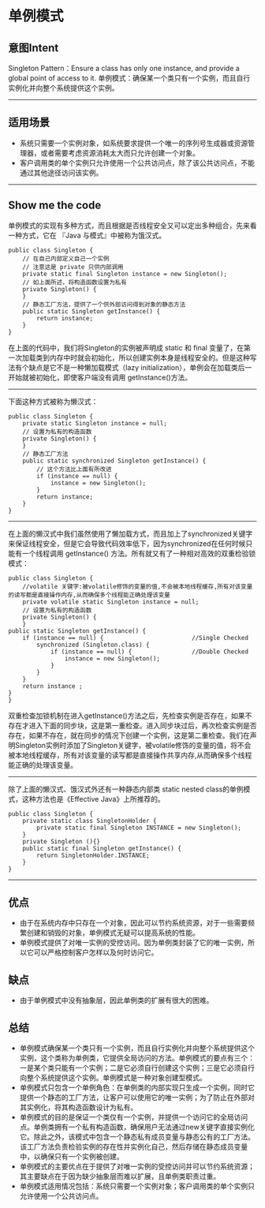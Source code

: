 # 单例模式



## 意图Intent
Singleton Pattern：Ensure a class has only one instance, and provide a global point of access to it. 单例模式：确保某一个类只有一个实例，而且自行实例化并向整个系统提供这个实例。

****

## 适用场景
* 系统只需要一个实例对象，如系统要求提供一个唯一的序列号生成器或资源管理器，或者需要考虑资源消耗太大而只允许创建一个对象。
* 客户调用类的单个实例只允许使用一个公共访问点，除了该公共访问点，不能通过其他途径访问该实例。

****

## Show me the code

单例模式的实现有多种方式，而且根据是否线程安全又可以定出多种组合，先来看一种方式，它在 『Java 与模式』中被称为饿汉式。

```
public class Singleton {
    // 在自己内部定义自己一个实例
    // 注意这是 private 只供内部调用
    private static final Singleton instance = new Singleton();
    // 如上面所述，将构造函数设置为私有
    private Singleton() {
    }
    // 静态工厂方法，提供了一个供外部访问得到对象的静态方法
    public static Singleton getInstance() {
        return instance;
    }
}

```
在上面的代码中，我们将Singleton的实例被声明成 static 和 final 变量了，在第一次加载类到内存中时就会初始化，所以创建实例本身是线程安全的。但是这种写法有个缺点是它不是一种懒加载模式（lazy initialization），单例会在加载类后一开始就被初始化，即使客户端没有调用 getInstance()方法。
****
下面这种方式被称为懒汉式：

```
public class Singleton {
    private static Singleton instance = null;
    // 设置为私有的构造函数
    private Singleton() {
    }
    // 静态工厂方法
    public static synchronized Singleton getInstance() {
        // 这个方法比上面有所改进
        if (instance == null) {
            instance = new Singleton();
        }
        return instance;
    }
}
```
****
在上面的懒汉式中我们虽然使用了懒加载方式，而且加上了synchronized关键字来保证线程安全，但是它会导致代码效率低下，因为synchronized在任何时候只能有一个线程调用 getInstance() 方法。所有就又有了一种相对高效的双重检验锁模式：
```
public class Singleton {
    //volatile 关键字:被volatile修饰的变量的值,不会被本地线程缓存,所有对该变量的读写都是直接操作内存,从而确保多个线程能正确处理该变量
    private volatile static Singleton instance = null;
    // 设置为私有的构造函数
    private Singleton() {
    }
public static Singleton getInstance() {
    if (instance == null) {                         //Single Checked
        synchronized (Singleton.class) {
            if (instance == null) {                 //Double Checked
                instance = new Singleton();
            }
        }
    }
    return instance ;
}
}
```

双重检查加锁机制在进入getInstance()方法之后，先检查实例是否存在，如果不存在才进入下面的同步块，这是第一重检查。进入同步块过后，再次检查实例是否存在，如果不存在，就在同步的情况下创建一个实例，这是第二重检查。我们在声明Singleton实例时添加了Singleton关键字，被volatile修饰的变量的值，将不会被本地线程缓存，所有对该变量的读写都是直接操作共享内存,从而确保多个线程能正确的处理该变量。
****
除了上面的懒汉式、饿汉式外还有一种静态内部类 static nested class的单例模式，这种方法也是《Effective Java》上所推荐的。
```
public class Singleton {  
    private static class SingletonHolder {  
        private static final Singleton INSTANCE = new Singleton();  
    }  
    private Singleton (){}  
    public static final Singleton getInstance() {  
        return SingletonHolder.INSTANCE;
    }  
}
```

****
## 优点

* 由于在系统内存中只存在一个对象，因此可以节约系统资源，对于一些需要频繁创建和销毁的对象，单例模式无疑可以提高系统的性能。
* 单例模式提供了对唯一实例的受控访问。因为单例类封装了它的唯一实例，所以它可以严格控制客户怎样以及何时访问它。

## 缺点

* 由于单例模式中没有抽象层，因此单例类的扩展有很大的困难。

## 总结

* 单例模式确保某一个类只有一个实例，而且自行实例化并向整个系统提供这个实例，这个类称为单例类，它提供全局访问的方法。单例模式的要点有三个：一是某个类只能有一个实例；二是它必须自行创建这个实例；三是它必须自行向整个系统提供这个实例。单例模式是一种对象创建型模式。
* 单例模式只包含一个单例角色：在单例类的内部实现只生成一个实例，同时它提供一个静态的工厂方法，让客户可以使用它的唯一实例；为了防止在外部对其实例化，将其构造函数设计为私有。
* 单例模式的目的是保证一个类仅有一个实例，并提供一个访问它的全局访问点。单例类拥有一个私有构造函数，确保用户无法通过new关键字直接实例化它。除此之外，该模式中包含一个静态私有成员变量与静态公有的工厂方法。该工厂方法负责检验实例的存在性并实例化自己，然后存储在静态成员变量中，以确保只有一个实例被创建。
* 单例模式的主要优点在于提供了对唯一实例的受控访问并可以节约系统资源；其主要缺点在于因为缺少抽象层而难以扩展，且单例类职责过重。
* 单例模式适用情况包括：系统只需要一个实例对象；客户调用类的单个实例只允许使用一个公共访问点。
